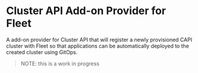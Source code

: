 # Cluster API Add-on Provider for Fleet

A add-on provider for Cluster API that will register a newly provisioned CAPI cluster with Fleet so that applications can be automatically deployed to the created cluster using GitOps.

> NOTE: this is a work in progress